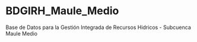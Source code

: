 # BDGIRH_Maule_Medio
Base de Datos para la Gestión Integrada de Recursos Hidricos - Subcuenca Maule Medio
